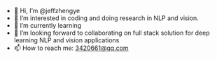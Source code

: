 - 👋 Hi, I’m @jeffzhengye
- 👀 I’m interested in coding and doing research in NLP and vision. 
- 🌱 I’m currently learning 
- 💞️ I’m looking forward to collaborating on full stack solution for deep learning NLP and vision applications
- 📫 How to reach me: 3420661@qq.com

<!---
jeffzhengye/jeffzhengye is a ✨ special ✨ repository because its `README.md` (this file) appears on your GitHub profile.
You can click the Preview link to take a look at your changes.
--->
